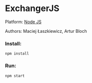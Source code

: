 # ExchangerJS

Platform: [Node JS](https://nodejs.org)

Authors: Maciej Łaszkiewicz, Artur Bloch

### Install:

```npm install```

### Run:

```npm start```
